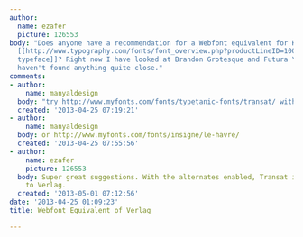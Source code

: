 ```yaml
---
author:
  name: ezafer
  picture: 126553
body: "Does anyone have a recommendation for a Webfont equivalent for Hoefler & Frere-Jones'
  [[http://www.typography.com/fonts/font_overview.php?productLineID=100009|Verlag
  typeface]]? Right now I have looked at Brandon Grotesque and Futura \u2014 yet I
  haven't found anything quite close."
comments:
- author:
    name: manyaldesign
  body: "try http://www.myfonts.com/fonts/typetanic-fonts/transat/ with its alternates\r\n"
  created: '2013-04-25 07:19:21'
- author:
    name: manyaldesign
  body: or http://www.myfonts.com/fonts/insigne/le-havre/
  created: '2013-04-25 07:55:56'
- author:
    name: ezafer
    picture: 126553
  body: Super great suggestions. With the alternates enabled, Transat is nearly identical
    to Verlag.
  created: '2013-05-01 07:12:56'
date: '2013-04-25 01:09:23'
title: Webfont Equivalent of Verlag

---
```

